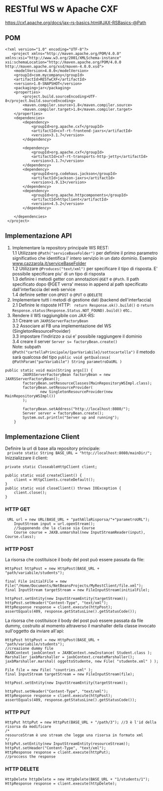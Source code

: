 # RESTful WS w Apache CXF  
https://cxf.apache.org/docs/jax-rs-basics.html#JAX-RSBasics-@Path  
## POM  
```
<?xml version="1.0" encoding="UTF-8"?>
   <project xmlns="http://maven.apache.org/POM/4.0.0" xmlns:xsi="http://www.w3.org/2001/XMLSchema-instance" xsi:schemaLocation="http://maven.apache.org/POM/4.0.0 http://maven.apache.org/xsd/maven-4.0.0.xsd">
    <modelVersion>4.0.0</modelVersion>
    <groupId>com.mycompany</groupId>
    <artifactId>RESTwCXF</artifactId>
    <version>1.0-SNAPSHOT</version>
    <packaging>jar</packaging>
    <properties>
        <project.build.sourceEncoding>UTF-8</project.build.sourceEncoding>
        <maven.compiler.source>1.8</maven.compiler.source>
        <maven.compiler.target>1.8</maven.compiler.target>
    </properties>
    <dependencies>
        <dependency>
            <groupId>org.apache.cxf</groupId>
            <artifactId>cxf-rt-frontend-jaxrs</artifactId>
            <version>3.1.7</version>
        </dependency>

        <dependency>
            <groupId>org.apache.cxf</groupId>
            <artifactId>cxf-rt-transports-http-jetty</artifactId>
            <version>3.1.7</version>
        </dependency>
        <dependency>
            <groupId>org.codehaus.jackson</groupId>
            <artifactId>jackson-jaxrs</artifactId>
            <version>1.9.13</version>
        </dependency>
        <dependency>
            <groupId>org.apache.httpcomponents</groupId>
            <artifactId>httpclient</artifactId>
            <version>4.5.2</version>
        </dependency>
    
    </dependencies>
 </project>
```
## Implementazione API
1. Implementare la repository principale WS REST:  
1.1 Utilizzare ```@Path("serviceBaseFolder")``` per definire il primo parametro significativo che identifica l' intero servizio in un dato dominio. Esempio www.cazzarola.it/serviceBaseFolder  
1.2 Utilizzare ```@Produces("text/xml")``` per specificare il tipo di risposta. E' possibile specificare piu' di un tipo di risposta  
1.3 definire i metodi getter con annotazioni ```@GET``` e ```@Path```. Il path specificato dopo @GET verra' messo in append al path specificato dall'interfaccia del web service  
1.4 definire setter con ```@POST``` o ```@PUT``` o ```@DELETE```
2. Implementare tutti i metodi di gestione dati (backend dell'interfaccia)  
2.1 Definire le risposte HTTP: ``` return Response.ok().build()``` o ```return Response.status(Response.Status.NOT_FOUND).build()``` etc..
3. Rendere il WS raggiungibile con JAX-RS:  
3.1 Creare un ```JAXRSServerFactoryBean```  
3.2 Associare al FB una implementazione del WS (SingletonResourceProvider)  
3.3 impostare l'indirizzo a cui e' possibile raggiungere il dominio  
3.4 creare il server ```Server s= factoryBean.create()```   
Note: subpath ``` @Path("cartellaPrincipale/{parVariabile}/sottocartella")``` il metodo sarà qualcosa del tipo ```public void getQualcosa( @PathParam("parVariabile") String parametroDaURL )```   
```
public static void main(String args[]) {
        JAXRSServerFactoryBean factoryBean = new JAXRSServerFactoryBean();
        factoryBean.setResourceClasses(MainRepositoryWSImpl.class);
        factoryBean.setResourceProvider(
                new SingletonResourceProvider(new MainRepositoryWSImpl())
        );
        
        factoryBean.setAddress("http://localhost:8080/");
        Server server = factoryBean.create();
        System.out.println("Server up and running");
    }
```
## Implementazione Client 
Definire la url di base alla repository principale:  
``` private static String BASE_URL = "http://localhost:8080/mainDir/";```  
Inizzializzare il client:   
``` 
private static CloseableHttpClient client; 

public static void createClient() {
    client = HttpClients.createDefault();
}
public static void closeClient() throws IOException {
    client.close();
}
```
### HTTP GET
```
 URL url = new URL(BASE_URL + "pathAllaRisporsa/"+"parametroURL");
    InputStream input = url.openStream();
    //Supponendo che la classe sia Course
    Course course = JAXB.unmarshal(new InputStreamReader(input), Course.class);
```
### HTTP POST
La risorsa che costituisce il body del post può essere passata da file:

```
HttpPost httpPost = new HttpPost(BASE_URL + "path/variabile/students");

final File initialFile = new File("/Home/Documents/NetBeansProjects/MyRestClient/file.xml");
final InputStream targetStream = new FileInputStream(initialFile);

httpPost.setEntity(new InputStreamEntity(targetStream));
httpPost.setHeader("Content-Type", "text/xml");
HttpResponse response = client.execute(httpPost);
assertEquals(409, response.getStatusLine().getStatusCode());

```
  
La risorsa che costituisce il body del post può essere passata da file dummy, costruito al momento attraverso il marshaller della classe invocato sull'oggetto da inviare all'api:  

```
HttpPost httpPost = new HttpPost(BASE_URL + "path/variabile/students");
//creazione dummy file
JAXBContext jaxbContext = JAXBContext.newInstance( Student.class );
Marshaller jaxbMarshaller = jaxbContext.createMarshaller();
jaxbMarshaller.marshal( oggettoStudente, new File( "studente.xml" ) );  

File file = new File( "countries.xml" );
final InputStream targetStream = new FileInputStream(file);

httpPost.setEntity(new InputStreamEntity(targetStream));

httpPost.setHeader("Content-Type", "text/xml");
HttpResponse response = client.execute(httpPost);
assertEquals(409, response.getStatusLine().getStatusCode());
```

### HTTP PUT

```
HttpPut httpPut = new HttpPut(BASE_URL + "/path/3"); //3 è l'id della risorsa da modificare
/*
resourceStram è uno stream che legge una risorsa in formato xml
*/
httpPut.setEntity(new InputStreamEntity(resourceStream));
httpPut.setHeader("Content-Type", "text/xml");
HttpResponse response = client.execute(httpPut);
//proccess the response

```

### HTTP DELETE 
```
HttpDelete httpDelete = new HttpDelete(BASE_URL + "1/students/1");
HttpResponse response = client.execute(httpDelete);
```
